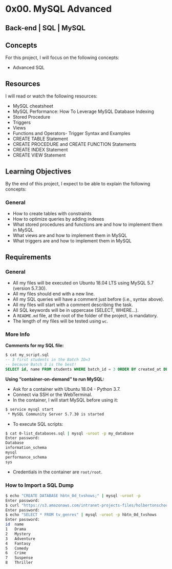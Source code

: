 # 0x00. MySQL Advanced

## Back-end | SQL | MySQL

## Concepts

For this project, I will focus on the following concepts:

- Advanced SQL

## Resources

I will read or watch the following resources:

- MySQL cheatsheet
- MySQL Performance: How To Leverage MySQL Database Indexing
- Stored Procedure
- Triggers
- Views
- Functions and Operators- Trigger Syntax and Examples
- CREATE TABLE Statement
- CREATE PROCEDURE and CREATE FUNCTION Statements
- CREATE INDEX Statement
- CREATE VIEW Statement

## Learning Objectives

By the end of this project, I expect to be able to explain the following concepts:

### General

- How to create tables with constraints
- How to optimize queries by adding indexes
- What stored procedures and functions are and how to implement them in MySQL
- What views are and how to implement them in MySQL
- What triggers are and how to implement them in MySQL

## Requirements

### General

- All my files will be executed on Ubuntu 18.04 LTS using MySQL 5.7 (version 5.7.30).
- All my files should end with a new line.
- All my SQL queries will have a comment just before (i.e., syntax above).
- All my files will start with a comment describing the task.
- All SQL keywords will be in uppercase (SELECT, WHERE…).
- A `README.md` file, at the root of the folder of the project, is mandatory.
- The length of my files will be tested using `wc`.

### More Info

**Comments for my SQL file:**

```sql
$ cat my_script.sql
-- 3 first students in the Batch ID=3
-- because Batch 3 is the best!
SELECT id, name FROM students WHERE batch_id = 3 ORDER BY created_at DESC LIMIT 3;
```

**Using “container-on-demand” to run MySQL:**

- Ask for a container with Ubuntu 18.04 - Python 3.7.
- Connect via SSH or the WebTerminal.
- In the container, I will start MySQL before using it:

```bash
$ service mysql start
 * MySQL Community Server 5.7.30 is started
```

- To execute SQL scripts:

```bash
$ cat 0-list_databases.sql | mysql -uroot -p my_database
Enter password: 
Database
information_schema
mysql
performance_schema
sys
```

- Credentials in the container are `root/root`.

### How to Import a SQL Dump

```bash
$ echo "CREATE DATABASE hbtn_0d_tvshows;" | mysql -uroot -p
Enter password: 
$ curl "https://s3.amazonaws.com/intranet-projects-files/holbertonschool-higher-level_programming+/274/hbtn_0d_tvshows.sql" -s | mysql -uroot -p hbtn_0d_tvshows
Enter password: 
$ echo "SELECT * FROM tv_genres" | mysql -uroot -p hbtn_0d_tvshows
Enter password: 
id  name
1   Drama
2   Mystery
3   Adventure
4   Fantasy
5   Comedy
6   Crime
7   Suspense
8   Thriller
```

